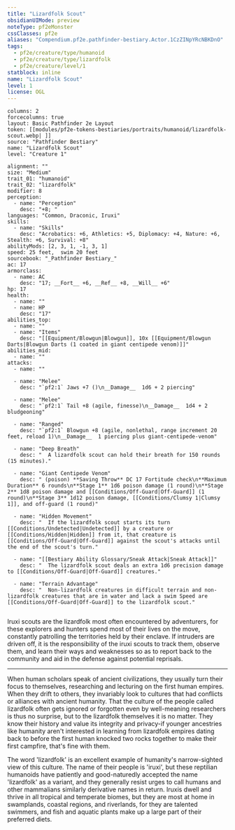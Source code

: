 ```yaml
---
title: "Lizardfolk Scout"
obsidianUIMode: preview
noteType: pf2eMonster
cssClasses: pf2e
aliases: "Compendium.pf2e.pathfinder-bestiary.Actor.1CzZINpYRcNBKDnO" 
tags:
  - pf2e/creature/type/humanoid
  - pf2e/creature/type/lizardfolk
  - pf2e/creature/level/1
statblock: inline
name: "Lizardfolk Scout"
level: 1
license: OGL
---
```


```statblock
columns: 2
forcecolumns: true
layout: Basic Pathfinder 2e Layout
token: [[modules/pf2e-tokens-bestiaries/portraits/humanoid/lizardfolk-scout.webp| ]]
source: "Pathfinder Bestiary"
name: "Lizardfolk Scout"
level: "Creature 1"

alignment: ""
size: "Medium"
trait_01: "humanoid"
trait_02: "lizardfolk"
modifier: 8
perception:
  - name: "Perception"
    desc: "+8; "
languages: "Common, Draconic, Iruxi"
skills:
  - name: "Skills"
    desc: "Acrobatics: +6, Athletics: +5, Diplomacy: +4, Nature: +6, Stealth: +6, Survival: +8"
abilityMods: [2, 3, 1, -1, 3, 1]
speed: 25 feet,  swim 20 feet
sourcebook: "_Pathfinder Bestiary_"
ac: 17
armorclass:
  - name: AC
    desc: "17; __Fort__ +6, __Ref__ +8, __Will__ +6"
hp: 17
health:
  - name: ""
  - name: HP
    desc: "17"
abilities_top:
  - name: ""
  - name: "Items"
    desc: "[[Equipment/Blowgun|Blowgun]], 10x [[Equipment/Blowgun Darts|Blowgun Darts (1 coated in giant centipede venom)]]"
abilities_mid:
  - name: ""
attacks:
  - name: ""

  - name: "Melee"
    desc: "`pf2:1` Jaws +7 ()\n__Damage__  1d6 + 2 piercing"

  - name: "Melee"
    desc: "`pf2:1` Tail +8 (agile, finesse)\n__Damage__  1d4 + 2 bludgeoning"

  - name: "Ranged"
    desc: "`pf2:1` Blowgun +8 (agile, nonlethal, range increment 20 feet, reload 1)\n__Damage__  1 piercing plus giant-centipede-venom"

  - name: "Deep Breath"
    desc: "  A lizardfolk scout can hold their breath for 150 rounds (15 minutes)."

  - name: "Giant Centipede Venom"
    desc: " (poison) **Saving Throw** DC 17 Fortitude check\n**Maximum Duration** 6 rounds\n**Stage 1** 1d6 poison damage (1 round)\n**Stage 2** 1d8 poison damage and [[Conditions/Off-Guard|Off-Guard]] (1 round)\n**Stage 3** 1d12 poison damage, [[Conditions/Clumsy 1|Clumsy 1]], and off-guard (1 round)"

  - name: "Hidden Movement"
    desc: "  If the lizardfolk scout starts its turn [[Conditions/Undetected|Undetected]] by a creature or [[Conditions/Hidden|Hidden]] from it, that creature is [[Conditions/Off-Guard|Off-Guard]] against the scout's attacks until the end of the scout's turn."

  - name: "[[Bestiary Ability Glossary/Sneak Attack|Sneak Attack]]"
    desc: "  The lizardfolk scout deals an extra 1d6 precision damage to [[Conditions/Off-Guard|Off-Guard]] creatures."

  - name: "Terrain Advantage"
    desc: "  Non-lizardfolk creatures in difficult terrain and non-lizardfolk creatures that are in water and lack a swim Speed are [[Conditions/Off-Guard|Off-Guard]] to the lizardfolk scout."
 
```



Iruxi scouts are the lizardfolk most often encountered by adventurers, for these explorers and hunters spend most of their lives on the move, constantly patrolling the territories held by their enclave. If intruders are driven off, it is the responsibility of the iruxi scouts to track them, observe them, and learn their ways and weaknesses so as to report back to the community and aid in the defense against potential reprisals.

* * *

When human scholars speak of ancient civilizations, they usually turn their focus to themselves, researching and lecturing on the first human empires. When they drift to others, they invariably look to cultures that had conflicts or alliances with ancient humanity. That the culture of the people called lizardfolk often gets ignored or forgotten even by well-meaning researchers is thus no surprise, but to the lizardfolk themselves it is no matter. They know their history and value its integrity and privacy-if younger ancestries like humanity aren't interested in learning from lizardfolk empires dating back to before the first human knocked two rocks together to make their first campfire, that's fine with them.

The word 'lizardfolk' is an excellent example of humanity's narrow-sighted view of this culture. The name of their people is 'iruxi', but these reptilian humanoids have patiently and good-naturedly accepted the name 'lizardfolk' as a variant, and they generally resist urges to call humans and other mammalians similarly derivative names in return. Iruxis dwell and thrive in all tropical and temperate biomes, but they are most at home in swamplands, coastal regions, and riverlands, for they are talented swimmers, and fish and aquatic plants make up a large part of their preferred diets.
